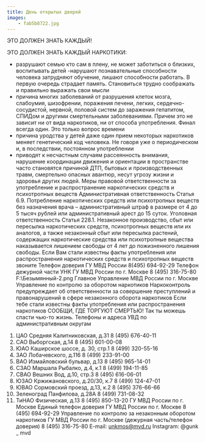 ```yaml
---
title: День открытых дверей
images:
    - fab5b8722.jpg    
---
```


ЭТО ДОЛЖЕН ЗНАТЬ КАЖДЫЙ!

<!--more-->
ЭТО ДОЛЖЕН ЗНАТЬ КАЖДЫЙ
НАРКОТИКИ:
- разрушают семью
кто сам в плену, не может заботиться о близких, воспитывать детей
-нарушают познавательные способности человека
затрудняют обучение, лишают способности работать. В первую очередь
страдает память. Становиться трудно соображать и правильно выражать
свои мысли
- причина многих заболеваний
от разрушения клеток мозга, слабоумия, шизофрении, поражения печени, легких,
сердечно-сосудистой, нервной, половой систем до заражения гепатитом,
СПИДом и другими смертельными заболеваниями. Причем это не зависит ни от
вида наркотиков, ни от способа употребления. Финал всегда один. Это только
вопрос времени
- причина уродства у детей
даже один прием некоторых наркотиков меняет генетический код человека. Не
говоря уже о периодическом и, в последствии, постоянном употреблении
- приводят к несчастным случаям
рассеянность внимания, нарушение координации движения и ориентации в
пространстве часто становятся причиной ДТП, бытовых и производственных
травм, смертельно опасных авантюр, несут угрозу жизни и здоровья других
людей.
Меры правовой ответственности
за употребление и распространение наркотических средств и психотропных
веществ
Административная ответственность
Статья 6.9. Потребление наркотических средств или психотропных веществ без
назначения врача – административный штраф в размере от 4 до 5 тысяч рублей или
административный арест до 15 суток.
Уголовная ответственность
Статья 228.1. Незаконное производство, сбыт или пересылка наркотических средств,
психотропных веществ или их аналогов, а также незаконный сбыт или пересылка
растений, содержащих наркотические средства или психотропные вещества
наказывается лишением свободы от 4 лет до пожизненного лишения свободы.
Если Вам стали известны факты употребления или распространения наркотических средств и
психотропных веществ звоните
Телефон доверия ГУ МВД России 8(495) 694-92-29
Телефон дежурной части УНК ГУ МВД России по г. Москве 8 (495) 316-75-80
F:\Безымянный-2.png
Главное Управление МВД России по г. Москве
Управление по контролю за оборотом наркотиков
Наркоконтроль
предупреждает
об ответственности за совершение преступлений
и правонарушений в сфере незаконного оборота
наркотиков
Если тебе стали известны факты употребления или распространения
наркотиков СООБЩИ, ГДЕ ТОРГУЮТ СМЕРТЬЮ!
Так ты можешь спасти чью-то жизнь.
Телефоны и адреса УВД по административным округам
1. ЦАО Средняя Калитниковская, д.31 8 (495) 676-40-11
2. САО Выборгская, д.14 8 (495) 601-00-08
3. ЮАО Каширское шоссе, д. 30, стр.1 8 (499) 320-55-16
4. ЗАО Лобачевского, д.116 8 (499) 233-91-00
5. ВАО Измайловский бульвар, д.13 8 (495) 965-14-01
6. СЗАО Маршала Рыбалко, д.4, к.1 8 (499) 194-11-85
7. СВАО Вешних Вод, д.10, стр.3 8 (495) 616-06-01
8. ЮЗАО Кржижановского, д.20/30, к.7 8 (499) 124-47-01
9. ЮВАО Сормовский проезд, д.13, к.2 8 (495) 376-66-66
10. Зеленоград Панфилова, д.28А 8 (499) 731-08-32
11. ТиНАО Физическая, д.13 8 (495) 850-13-20
ГУ МВД России по г. Москве
Единый телефон доверия ГУ МВД России по г. Москве 8 (495) 694-92-29
Управление по контролю за незаконным оборотом наркотиков ГУ МВД России
по г. Москве (дежурная часть/телефон доверия) 8 (495) 316-75-80
E-mail: unkmos@mvd.ru Instagram: @gunk _ mvd